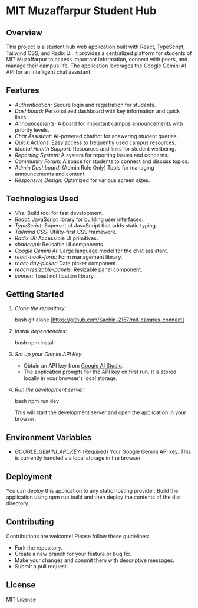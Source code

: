 # MIT Muzaffarpur Student Hub

## Overview

This project is a student hub web application built with React, TypeScript, Tailwind CSS, and Radix UI. It provides a centralized platform for students of MIT Muzaffarpur to access important information, connect with peers, and manage their campus life.  The application leverages the Google Gemini AI API for an intelligent chat assistant.

## Features

*   *Authentication:* Secure login and registration for students.
*   *Dashboard:* Personalized dashboard with key information and quick links.
*   *Announcements:*  A board for important campus announcements with priority levels.
*   *Chat Assistant:* AI-powered chatbot for answering student queries.
*   *Quick Actions:*  Easy access to frequently used campus resources.
*   *Mental Health Support:* Resources and links for student wellbeing.
*   *Reporting System:*  A system for reporting issues and concerns.
*   *Community Forum:* A space for students to connect and discuss topics.
*   *Admin Dashboard:* (Admin Role Only) Tools for managing announcements and content.
*   *Responsive Design:*  Optimized for various screen sizes.

## Technologies Used

*   *Vite:* Build tool for fast development.
*   *React:* JavaScript library for building user interfaces.
*   *TypeScript:* Superset of JavaScript that adds static typing.
*   *Tailwind CSS:* Utility-first CSS framework.
*   *Radix UI:*  Accessible UI primitives.
*   *shadcn/ui:* Reusable UI components.
*   *Google Gemini AI:* Large language model for the chat assistant.
*   *react-hook-form:* Form management library.
*   *react-day-picker:* Date picker component.
*   *react-resizable-panels:* Resizable panel component.
*   *sonner:*  Toast notification library.

## Getting Started

1.  *Clone the repository:*

    bash
    git clone [https://github.com/Sachin-2157/mit-campus-connect]
    

2.  *Install dependencies:*

    bash
    npm install
    

3.  *Set up your Gemini API Key:*

    *   Obtain an API key from [Google AI Studio](https://makersuite.google.com/app/apikey).
    *   The application prompts for the API key on first run.  It is stored locally in your browser's local storage.

4.  *Run the development server:*

    bash
    npm run dev
    

    This will start the development server and open the application in your browser.

## Environment Variables

*   *GOOGLE\_GEMINI\_API\_KEY:*  (Required) Your Google Gemini API key.  This is currently handled via local storage in the browser.

## Deployment

You can deploy this application to any static hosting provider.  Build the application using npm run build and then deploy the contents of the dist directory.

## Contributing

Contributions are welcome! Please follow these guidelines:

*   Fork the repository.
*   Create a new branch for your feature or bug fix.
*   Make your changes and commit them with descriptive messages.
*   Submit a pull request.

## License

[MIT License](LICENSE)